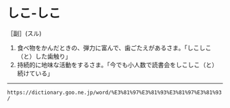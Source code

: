# しこ‐しこ

［副］(スル)
1. 食べ物をかんだときの、弾力に富んで、歯ごたえがあるさま。「しこしこ（と）した歯触り」
2. 持続的に地味な活動をするさま。「今でも小人数で読書会をしこしこ（と）続けている」

---
`https://dictionary.goo.ne.jp/word/%E3%81%97%E3%81%93%E3%81%97%E3%81%93/`